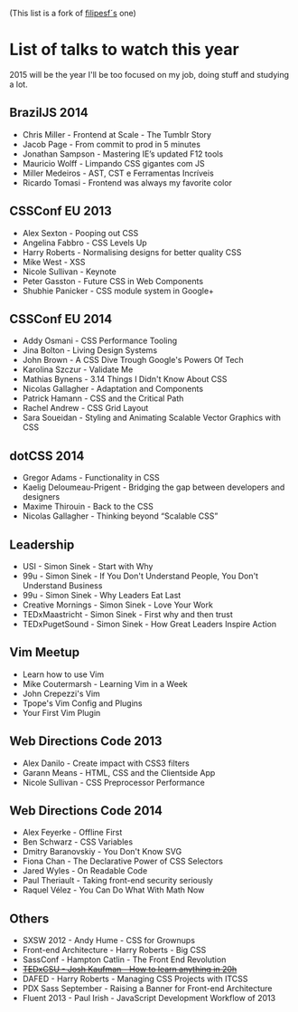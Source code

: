 (This list is a fork of [filipesf´s](https://github.com/filipesf/talks-to-watch) one)

# List of talks to watch this year

2015 will be the year I'll be too focused on my job, doing stuff and studying a lot.

## BrazilJS 2014
* Chris Miller - Frontend at Scale - The Tumblr Story
* Jacob Page - From commit to prod in 5 minutes
* Jonathan Sampson - Mastering IE’s updated F12 tools
* Mauricio Wolff - Limpando CSS gigantes com JS
* Miller Medeiros - AST, CST e Ferramentas Incríveis
* Ricardo Tomasi - Frontend was always my favorite color

## CSSConf EU 2013
* Alex Sexton - Pooping out CSS
* Angelina Fabbro - CSS Levels Up
* Harry Roberts - Normalising designs for better quality CSS
* Mike West - XSS
* Nicole Sullivan - Keynote
* Peter Gasston - Future CSS in Web Components
* Shubhie Panicker - CSS module system in Google+

## CSSConf EU 2014
* Addy Osmani - CSS Performance Tooling
* Jina Bolton - Living Design Systems
* John Brown - A CSS Dive Trough Google's Powers Of Tech
* Karolina Szczur - Validate Me
* Mathias Bynens - 3.14 Things I Didn't Know About CSS
* Nicolas Gallagher - Adaptation and Components
* Patrick Hamann - CSS and the Critical Path
* Rachel Andrew - CSS Grid Layout
* Sara Soueidan - Styling and Animating Scalable Vector Graphics with CSS

## dotCSS 2014
* Gregor Adams - Functionality in CSS
* Kaelig Deloumeau-Prigent - Bridging the gap between developers and designers
* Maxime Thirouin - Back to the CSS
* Nicolas Gallagher - Thinking beyond “Scalable CSS”

## Leadership
* USI - Simon Sinek - Start with Why
* 99u - Simon Sinek - If You Don't Understand People, You Don't Understand Business
* 99u - Simon Sinek - Why Leaders Eat Last
* Creative Mornings - Simon Sinek - Love Your Work
* TEDxMaastricht - Simon Sinek - First why and then trust
* TEDxPugetSound - Simon Sinek - How Great Leaders Inspire Action

## Vim Meetup
* Learn how to use Vim
* Mike Coutermarsh - Learning Vim in a Week
* John Crepezzi's Vim
* Tpope's Vim Config and Plugins
* Your First Vim Plugin

## Web Directions Code 2013
* Alex Danilo - Create impact with CSS3 filters
* Garann Means - HTML, CSS and the Clientside App
* Nicole Sullivan - CSS Preprocessor Performance

## Web Directions Code 2014
* Alex Feyerke - Offline First
* Ben Schwarz - CSS Variables
* Dmitry Baranovskiy - You Don't Know SVG
* Fiona Chan - The Declarative Power of CSS Selectors
* Jared Wyles - On Readable Code
* Paul Theriault - Taking front-end security seriously
* Raquel Vélez - You Can Do What With Math Now

## Others
* SXSW 2012 - Andy Hume - CSS for Grownups
* Front-end Architecture - Harry Roberts - Big CSS
* SassConf - Hampton Catlin - The Front End Revolution
* ~~[TEDxCSU - Josh Kaufman - How to learn anything in 20h](https://www.youtube.com/watch?v=5MgBikgcWnY)~~
* DAFED - Harry Roberts - Managing CSS Projects with ITCSS
* PDX Sass September - Raising a Banner for Front-end Architecture
* Fluent 2013 - Paul Irish - JavaScript Development Workflow of 2013
